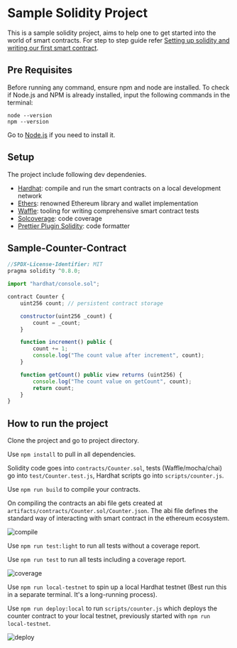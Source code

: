 # Sample Solidity Project

This is a sample solidity project, aims to help one to get started into the world of smart contracts. For step to step guide refer [Setting up solidity and writing our first smart contract](https://hashnode.com/preview/6236b3f0bef4c71aa6f111ac).

## Pre Requisites

Before running any command, ensure npm and node are installed. To check if Node.js and NPM is already installed, input the following commands in the terminal:

```
node --version
npm --version
```

Go to [Node.js](https://nodejs.org/en/) if you need to install it.

## Setup

The project include following dev dependenies.

- [Hardhat](https://github.com/nomiclabs/hardhat): compile and run the smart contracts on a local development network
- [Ethers](https://github.com/ethers-io/ethers.js/): renowned Ethereum library and wallet implementation
- [Waffle](https://github.com/EthWorks/Waffle): tooling for writing comprehensive smart contract tests
- [Solcoverage](https://github.com/sc-forks/solidity-coverage): code coverage
- [Prettier Plugin Solidity](https://github.com/prettier-solidity/prettier-plugin-solidity): code formatter

## Sample-Counter-Contract

```js
//SPDX-License-Identifier: MIT
pragma solidity ^0.8.0;

import "hardhat/console.sol";

contract Counter {
    uint256 count; // persistent contract storage

    constructor(uint256 _count) {
        count = _count;
    }

    function increment() public {
        count += 1;
        console.log("The count value after increment", count);
    }

    function getCount() public view returns (uint256) {
        console.log("The count value on getCount", count);
        return count;
    }
}
```

## How to run the project

Clone the project and go to project directory.

Use `npm install` to pull in all dependencies.

Solidity code goes into `contracts/Counter.sol`, tests (Waffle/mocha/chai) go into `test/Counter.test.js`, Hardhat scripts go into `scripts/counter.js`.

Use `npm run build` to compile your contracts.

On compiling the contracts an abi file gets created at `artifacts/contracts/Counter.sol/Counter.json`. The abi file defines the standard way of interacting with smart contract in the ethereum ecosystem.

![compile](https://github.com/GeekyAnts/sample-smart-contract-ethereum/blob/develop/assets/compile.png)

Use `npm run test:light` to run all tests without a coverage report.

Use `npm run test` to run all tests including a coverage report.

![coverage](https://github.com/GeekyAnts/sample-smart-contract-ethereum/blob/develop/assets/coverage.png)

Use `npm run local-testnet` to spin up a local Hardhat testnet (Best run this in a separate terminal. It's a long-running process).

Use `npm run deploy:local` to run `scripts/counter.js` which deploys the counter contract to your local testnet, previously started with `npm run local-testnet`.

![deploy](https://github.com/GeekyAnts/sample-smart-contract-ethereum/blob/develop/assets/deploy.png)
